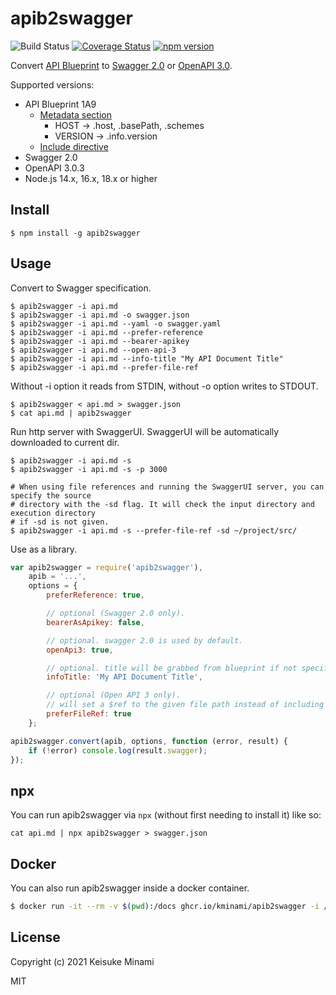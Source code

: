 # apib2swagger

![Build Status](https://github.com/kminami/apib2swagger/actions/workflows/nodejs.yml/badge.svg)
[![Coverage Status](https://coveralls.io/repos/github/kminami/apib2swagger/badge.svg?branch=master)](https://coveralls.io/github/kminami/apib2swagger?branch=master)
[![npm version](https://badge.fury.io/js/apib2swagger.svg)](https://badge.fury.io/js/apib2swagger)

Convert [API Blueprint](https://apiblueprint.org/) to [Swagger 2.0](http://swagger.io/) or [OpenAPI 3.0](https://github.com/OAI/OpenAPI-Specification).

Supported versions:
- API Blueprint 1A9
    - [Metadata section](https://github.com/apiaryio/api-blueprint/blob/master/API%20Blueprint%20Specification.md#def-metadata-section)
        - HOST -> .host, .basePath, .schemes
        - VERSION -> .info.version
    - [Include directive](https://github.com/danielgtaylor/aglio#including-files)
- Swagger 2.0
- OpenAPI 3.0.3
- Node.js 14.x, 16.x, 18.x or higher

## Install

```
$ npm install -g apib2swagger
```

## Usage

Convert to Swagger specification.
```shell
$ apib2swagger -i api.md
$ apib2swagger -i api.md -o swagger.json
$ apib2swagger -i api.md --yaml -o swagger.yaml
$ apib2swagger -i api.md --prefer-reference
$ apib2swagger -i api.md --bearer-apikey
$ apib2swagger -i api.md --open-api-3
$ apib2swagger -i api.md --info-title "My API Document Title"
$ apib2swagger -i api.md --prefer-file-ref
```

Without -i option it reads from STDIN, without -o option writes to STDOUT.
```shell
$ apib2swagger < api.md > swagger.json
$ cat api.md | apib2swagger
```

Run http server with SwaggerUI.
SwaggerUI will be automatically downloaded to current dir.
```shell
$ apib2swagger -i api.md -s
$ apib2swagger -i api.md -s -p 3000

# When using file references and running the SwaggerUI server, you can specify the source
# directory with the -sd flag. It will check the input directory and execution directory
# if -sd is not given.
$ apib2swagger -i api.md -s --prefer-file-ref -sd ~/project/src/
```

Use as a library.
```javascript
var apib2swagger = require('apib2swagger'),
    apib = '...',
    options = { 
        preferReference: true, 

        // optional (Swagger 2.0 only).
        bearerAsApikey: false,

        // optional. swagger 2.0 is used by default.
        openApi3: true, 

        // optional. title will be grabbed from blueprint if not specified.
        infoTitle: 'My API Document Title', 

        // optional (Open API 3 only). 
        // will set a $ref to the given file path instead of including the file contents.
        preferFileRef: true 
    };

apib2swagger.convert(apib, options, function (error, result) {
    if (!error) console.log(result.swagger);
});
```

## npx

You can run apib2swagger via `npx` (without first needing to install it) like so:
```
cat api.md | npx apib2swagger > swagger.json
```

## Docker
You can also run apib2swagger inside a docker container.

```bash
$ docker run -it --rm -v $(pwd):/docs ghcr.io/kminami/apib2swagger -i /docs/api.md -o /docs/swagger.json
```

## License

Copyright (c) 2021 Keisuke Minami

MIT
